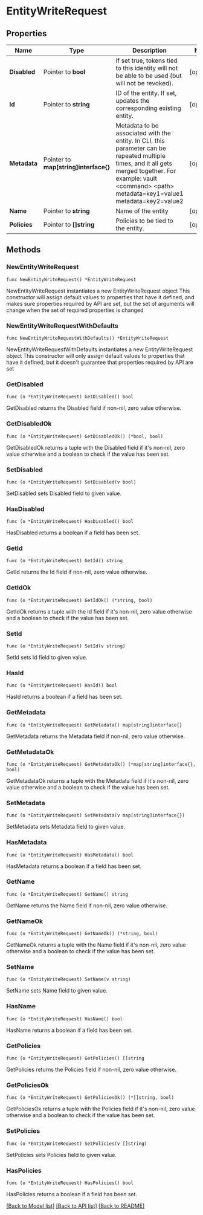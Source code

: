 # EntityWriteRequest


## Properties

Name | Type | Description | Notes
------------ | ------------- | ------------- | -------------
**Disabled** | Pointer to **bool** | If set true, tokens tied to this identity will not be able to be used (but will not be revoked). | [optional] 
**Id** | Pointer to **string** | ID of the entity. If set, updates the corresponding existing entity. | [optional] 
**Metadata** | Pointer to **map[string]interface{}** | Metadata to be associated with the entity. In CLI, this parameter can be repeated multiple times, and it all gets merged together. For example: vault &lt;command&gt; &lt;path&gt; metadata&#x3D;key1&#x3D;value1 metadata&#x3D;key2&#x3D;value2 | [optional] 
**Name** | Pointer to **string** | Name of the entity | [optional] 
**Policies** | Pointer to **[]string** | Policies to be tied to the entity. | [optional] 



## Methods


### NewEntityWriteRequest

`func NewEntityWriteRequest() *EntityWriteRequest`

NewEntityWriteRequest instantiates a new EntityWriteRequest object
This constructor will assign default values to properties that have it defined,
and makes sure properties required by API are set, but the set of arguments
will change when the set of required properties is changed

### NewEntityWriteRequestWithDefaults

`func NewEntityWriteRequestWithDefaults() *EntityWriteRequest`

NewEntityWriteRequestWithDefaults instantiates a new EntityWriteRequest object
This constructor will only assign default values to properties that have it defined,
but it doesn't guarantee that properties required by API are set


### GetDisabled

`func (o *EntityWriteRequest) GetDisabled() bool`

GetDisabled returns the Disabled field if non-nil, zero value otherwise.

### GetDisabledOk

`func (o *EntityWriteRequest) GetDisabledOk() (*bool, bool)`

GetDisabledOk returns a tuple with the Disabled field if it's non-nil, zero value otherwise
and a boolean to check if the value has been set.

### SetDisabled

`func (o *EntityWriteRequest) SetDisabled(v bool)`

SetDisabled sets Disabled field to given value.


### HasDisabled

`func (o *EntityWriteRequest) HasDisabled() bool`

HasDisabled returns a boolean if a field has been set.




### GetId

`func (o *EntityWriteRequest) GetId() string`

GetId returns the Id field if non-nil, zero value otherwise.

### GetIdOk

`func (o *EntityWriteRequest) GetIdOk() (*string, bool)`

GetIdOk returns a tuple with the Id field if it's non-nil, zero value otherwise
and a boolean to check if the value has been set.

### SetId

`func (o *EntityWriteRequest) SetId(v string)`

SetId sets Id field to given value.


### HasId

`func (o *EntityWriteRequest) HasId() bool`

HasId returns a boolean if a field has been set.




### GetMetadata

`func (o *EntityWriteRequest) GetMetadata() map[string]interface{}`

GetMetadata returns the Metadata field if non-nil, zero value otherwise.

### GetMetadataOk

`func (o *EntityWriteRequest) GetMetadataOk() (*map[string]interface{}, bool)`

GetMetadataOk returns a tuple with the Metadata field if it's non-nil, zero value otherwise
and a boolean to check if the value has been set.

### SetMetadata

`func (o *EntityWriteRequest) SetMetadata(v map[string]interface{})`

SetMetadata sets Metadata field to given value.


### HasMetadata

`func (o *EntityWriteRequest) HasMetadata() bool`

HasMetadata returns a boolean if a field has been set.




### GetName

`func (o *EntityWriteRequest) GetName() string`

GetName returns the Name field if non-nil, zero value otherwise.

### GetNameOk

`func (o *EntityWriteRequest) GetNameOk() (*string, bool)`

GetNameOk returns a tuple with the Name field if it's non-nil, zero value otherwise
and a boolean to check if the value has been set.

### SetName

`func (o *EntityWriteRequest) SetName(v string)`

SetName sets Name field to given value.


### HasName

`func (o *EntityWriteRequest) HasName() bool`

HasName returns a boolean if a field has been set.




### GetPolicies

`func (o *EntityWriteRequest) GetPolicies() []string`

GetPolicies returns the Policies field if non-nil, zero value otherwise.

### GetPoliciesOk

`func (o *EntityWriteRequest) GetPoliciesOk() (*[]string, bool)`

GetPoliciesOk returns a tuple with the Policies field if it's non-nil, zero value otherwise
and a boolean to check if the value has been set.

### SetPolicies

`func (o *EntityWriteRequest) SetPolicies(v []string)`

SetPolicies sets Policies field to given value.


### HasPolicies

`func (o *EntityWriteRequest) HasPolicies() bool`

HasPolicies returns a boolean if a field has been set.









[[Back to Model list]](../README.md#documentation-for-models) [[Back to API list]](../README.md#documentation-for-api-endpoints) [[Back to README]](../README.md)


